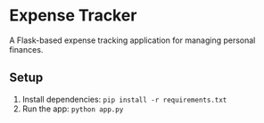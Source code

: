 # Expense Tracker

A Flask-based expense tracking application for managing personal finances.

## Setup

1. Install dependencies: `pip install -r requirements.txt`
2. Run the app: `python app.py`
